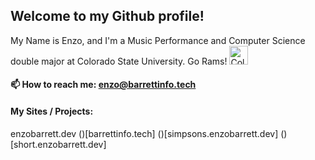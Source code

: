 ## Welcome to my Github profile! 

 My Name is Enzo, and I'm a Music Performance and Computer Science double major at Colorado State University. 
 Go Rams! <img src="https://www.engr.colostate.edu/wp-content/uploads/2017/11/CSU-Ram-357.png" alt="Colorado State University" width="30">
 
#### 📫 How to reach me: enzo@barrettinfo.tech

#### My Sites / Projects:

enzobarrett.dev
[](photo.enzobarrett.dev)
()[barrettinfo.tech]
()[simpsons.enzobarrett.dev]
()[short.enzobarrett.dev]

